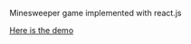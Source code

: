 Minesweeper game implemented with react.js

[Here is the demo](http://mrjazz.github.io/minesweeper/)